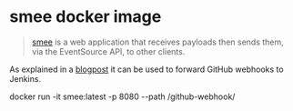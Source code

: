 # smee docker image

> [smee](https://github.com/probot/smee) is a web application that receives
> payloads then sends them, via the EventSource API, to other clients.

As explained in a
[blogpost](https://jenkins.io/blog/2019/01/07/webhook-firewalls/) it can be used
to forward GitHub webhooks to Jenkins.

docker run -it smee:latest -p 8080 --path /github-webhook/

